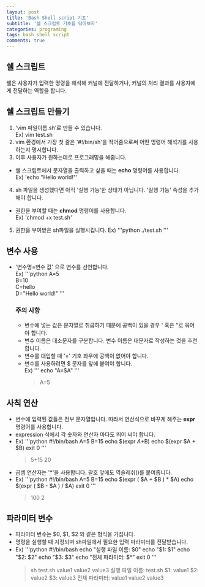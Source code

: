 ```yaml
---
layout: post
title: 'Bash Shell script 기초'
subtitle: '쉘 스크립트 기초를 닦아보자'
categories: programing
tags: bash shell script
comments: true
---
```


## 쉘 스크립트 

쉘은 사용자가 입력한 명령을 해석해 커널에 전달하거나, 커널의 처리 결과를 사용자에게 전달하는 역할을 합니다. <br>


## 쉘 스크립트 만들기 
1. 'vim 파일이름.sh'로 만들 수 있습니다. <br>
   Ex) vim test.sh 
2. vim 환경에서 가장 첫 줄은 '#!/bin/sh'을 적어줌으로써 어떤 명령어 해석기를 사용하는지 명시합니다. 
3. 이후 사용자가 원하는데로 프로그래밍을 해줍니다. 
  - 쉘 스크립트에서 문자열을 출력하고 싶을 때는 **echo** 명령어를 사용합니다. <br>
  Ex) 'echo "Hello world!"'
4. sh 파일을 생성했다면 아직 '실행 가능'한 상태가 아닙니다. '실행 가능' 속성을 추가해야 합니다.
  - 권한을 부여할 때는 **chmod** 명령어를 사용합니다. <br>
  Ex) 'chmod +x test.sh' 
5. 권한을 부여받은 sh파일을 실행시킵니다.
  Ex) '''python 
       ./test.sh
      '''


## 변수 사용 
- '변수명=변수 값' 으로 변수를 선언합니다. <br>
  Ex) 
  '''python
          A=5 <br>
          B=10 <br>
          C=hello <br>
          D="Hello world!" 
  ''' 
  ### 주의 사항 
  - 변수에 넣는 값은 문자열로 취급하기 때문에 공백이 있을 경우 ' 혹은 "로 묶어야 합니다.
  - 변수 이름은 대소문자를 구분합니다. 변수 이름은 대문자로 작성하는 것을 추천합니다.  
  - 변수를 대입할 때 '=' 기호 좌우에 공백이 없어야 합니다.
  - 변수를 사용하려면 $ 문자를 앞에 붙여야 합니다. <br>
    Ex) '''  echo "A=$A"         '''
    > A=5
    
## 사칙 연산 
- 변수에 입력된 값들은 전부 문자열입니다. 따라서 연산식으로 바꾸게 해주는 **expr** 명령어를 사용합니다. 
- expression 식에서 각 숫자와 연산자 마다도 띄어 써야 합니다.
- Ex) '''python
      #!/bin/bash
      A=5
      B=15
      echo $(expr $A+$B)
      echo $(expr $A + $B)
      exit 0
      '''
    > 5+15
    > 20  
- 곱셈 연산자는 '\*'을 사용합니다. 괄호 앞에도 역슬레쉬(\)를 붙여줍니다. 
- Ex) '''python
      #!/bin/bash
      A=5
      B=15
      echo $(expr \( $A + $B \) \* $A)
      echo $(expr \( $B - $A \) / $A)
      exit 0
      '''
     > 100
     > 2

## 파라미터 변수
- 파라미터 변수는 $0, $1, $2 와 같은 형식을 가집니다. 
- 명령을 실행할 때 지정되며 sh파일에서 필요한 입력 파라미터를 전달받습니다. 
- Ex)  '''python 
      #!/bin/bash
      echo "실행 파일 이름: $0"
      echo "\$1: $1"
      echo "\$2: $2"
      echo "\$3: $3"
      echo "전체 파라미터: $*"
      exit 0
      '''
    > sh test.sh value1 value2 value3 
    > 실행 파일 이름: test.sh
    > $1: value1
    > $2: value2
    > $3: value3
    > 전체 파라미터: value1 value2 value3 
